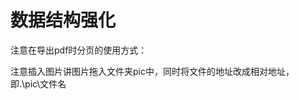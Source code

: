 # 数据结构强化

注意在导出pdf时分页的使用方式：

<div STYLE="page-break-after:always;"></div>

注意插入图片讲图片拖入文件夹pic中，同时将文件的地址改成相对地址，即.\pic\文件名